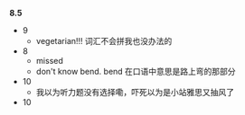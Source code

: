 **8.5**

- 9
  - vegetarian!!! 词汇不会拼我也没办法的
- 8
  - missed
  - don't know bend. bend 在口语中意思是路上弯的那部分
- 10
  - 我以为听力题没有选择嘞，吓死以为是小站雅思又抽风了
- 10
